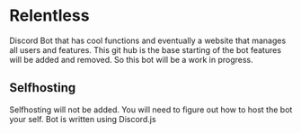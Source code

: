 # Relentless
Discord Bot that has cool functions and eventually a website that manages all users and features. This git hub is the base starting of the bot
features will be added and removed. So this bot will be a work in progress.

## Selfhosting 
Selfhosting will not be added. You will need to figure out how to host the bot your self. Bot is written using Discord.js